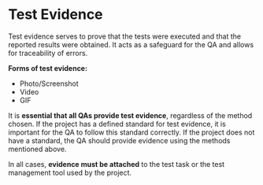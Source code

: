 # Test Evidence

Test evidence serves to prove that the tests were executed and that the reported results were obtained. It acts as a safeguard for the QA and allows for traceability of errors.

**Forms of test evidence:**

- Photo/Screenshot
- Video
- GIF

It is **essential that all QAs provide test evidence**, regardless of the method chosen. If the project has a defined standard for test evidence, it is important for the QA to follow this standard correctly. If the project does not have a standard, the QA should provide evidence using the methods mentioned above.

In all cases, **evidence must be attached** to the test task or the test management tool used by the project.
